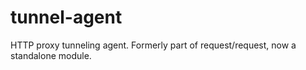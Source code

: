 tunnel-agent
============

HTTP proxy tunneling agent. Formerly part of request/request, now a standalone module.
